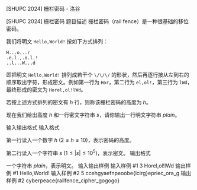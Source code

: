 



[SHUPC 2024] 栅栏密码 - 洛谷














[SHUPC 2024] 栅栏密码
题目描述
栅栏密码（rail fence）是一种很基础的移位密码。

我们将明文 `Hello,World!` 按如下方式排列：

```
H...o...r
.e.l.,.o.l.!
..l...W...d
```

即把明文 `Hello,World!` 排列成若干个 `\/\/\/` 的形状，然后再逐行按从左到右的顺序取出字符，形成密文。例如第一行为 `Hor`，第二行为 `el,ol!`，第三行为 `lWd`，最终形成的密文为 `Horel,ol!lWd`。

若按上述方式排列的密文有 $h$ 行，则称该栅栏密码的高度为 $h$。

现在我们给出高度 $h$ 和一行密文字符串 $s$，请你输出一行明文字符串 $plain$。

输入输出格式
输入格式

第一行读入一个数字 $h\ (2\le h \le10)$，表示密码的高度。

第二行读入一个字符串 $s\ (1\le |s| \le 10^5)$，表示密文。
输出格式

一个字符串 $plain$，表示明文。
输入输出样例
输入样例 #1
3
Horel,ol!lWd
输出样例 #1
Hello,World!
输入样例 #2
5
ccehgyaefnpeoobe{lcirg}epriec_ora_g
输出样例 #2
cyberpeace{railfence_cipher_gogogo}






